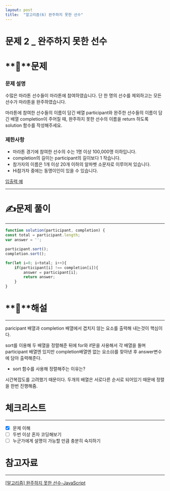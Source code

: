 ```yaml
---
layout: post
title:  "알고리즘(6) 완주하지 못한 선수"
---
```



# 문제 2 _ 완주하지 못한 선수

# **📖**문제

### **문제 설명**

수많은 마라톤 선수들이 마라톤에 참여하였습니다. 단 한 명의 선수를 제외하고는 모든 선수가 마라톤을 완주하였습니다.

마라톤에 참여한 선수들의 이름이 담긴 배열 participant와 완주한 선수들의 이름이 담긴 배열 completion이 주어질 때, 완주하지 못한 선수의 이름을 return 하도록 solution 함수를 작성해주세요.

### 제한사항

- 마라톤 경기에 참여한 선수의 수는 1명 이상 100,000명 이하입니다.
- completion의 길이는 participant의 길이보다 1 작습니다.
- 참가자의 이름은 1개 이상 20개 이하의 알파벳 소문자로 이루어져 있습니다.
- Hi참가자 중에는 동명이인이 있을 수 있습니다.

[입출력 예](https://www.notion.so/3770a58eb6dd4064acbbc34dfaf5793f)

---

# **✍️**문제 풀이

---

```jsx
function solution(participant, completion) {
const total = participant.length;
var answer = '';

participant.sort();
completion.sort();

for(let i=0; i<total; i++){
    if(participant[i] !== completion[i]){
        answer = participant[i];
        return answer;
    }
}
```

# **🔑**해설

---

paricipant 배열과 completion 배열에서 겹치지 않는 요소를 출력해 내는것이 핵심이다.

sort를 이용해 두 배열을 정렬해준 뒤에 for와 if문을 사용해서 각 배열을 돌며 participant 배열엔 있지만 completion배열엔 없는 요소(i)를 찾아낸 후 answer변수에 담아 출력해준다.

- sort 함수를 사용해 정렬해주는 이유는?

시간복잡도를 고려했기 때문이다. 두개의 배열은 서로다른 순서로 되어있기 때문에 정렬을 한번 진행해줌.

# 체크리스트

---

- [x]  문제 이해
- [ ]  두번 이상 혼자 코딩해보기
- [ ]  누군가에게 설명이 가능할 만큼 충분히 숙지하기

# 참고자료

---

[[알고리즘] 완주하지 못한 선수-JavaScript](https://wooder2050.medium.com/%EC%95%8C%EA%B3%A0%EB%A6%AC%EC%A6%98-%EC%99%84%EC%A3%BC%ED%95%98%EC%A7%80-%EB%AA%BB%ED%95%9C-%EC%84%A0%EC%88%98-javascript-2ecb52443e8d)
